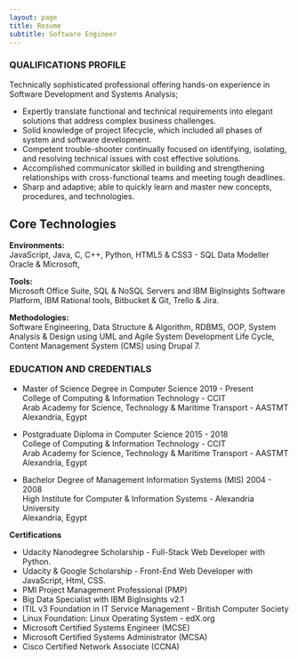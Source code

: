 ```yaml
---
layout: page
title: Resume
subtitle: Software Engineer 
---
```



### QUALIFICATIONS PROFILE<br/>
Technically sophisticated professional offering hands-on experience in Software Development and Systems Analysis;<br/>

- Expertly translate functional and technical requirements into elegant solutions that address complex business challenges.
- Solid knowledge of project lifecycle, which included all phases of system and software development.
- Competent trouble-shooter continually focused on identifying, isolating, and resolving technical issues with cost effective solutions.
- Accomplished communicator skilled in building and strengthening relationships with cross-functional teams and meeting tough deadlines.
- Sharp and adaptive; able to quickly learn and master new concepts, procedures, and technologies.

**Core Technologies**<br/> 
-------------------
**Environments:**<br/>
JavaScript, Java, C, C++, Python, HTML5 & CSS3 - SQL Data Modeller Oracle & Microsoft,

**Tools:**<br/>
Microsoft Office Suite, SQL & NoSQL Servers and IBM BigInsights Software Platform, IBM Rational tools, Bitbucket & Git, Trello & Jira.

**Methodologies:**<br/>
Software Engineering, Data Structure & Algorithm, RDBMS, OOP, System Analysis & Design using UML and Agile System Development Life Cycle, Content Management System (CMS) using Drupal 7.

### EDUCATION AND CREDENTIALS
- Master of Science Degree in Computer Science 2019 - Present<br/>
  College of Computing & Information Technology - CCIT<br/>
  Arab Academy for Science, Technology & Maritime Transport - AASTMT<br/>
  Alexandria, Egypt<br/>

- Postgraduate Diploma in Computer Science 2015 - 2018<br/>
  College of Computing & Information Technology - CCIT<br/>
  Arab Academy for Science, Technology & Maritime Transport - AASTMT<br/>
  Alexandria, Egypt<br/>

- Bachelor Degree of Management Information Systems (MIS) 2004 - 2008<br/>
  High Institute for Computer & Information Systems - Alexandria University<br/>
  Alexandria, Egypt<br/>

**Certifications**

* Udacity Nanodegree Scholarship - Full-Stack Web Developer with Python.
* Udacity & Google Scholarship - Front-End Web Developer with JavaScript, Html, CSS.
* PMI Project Management Professional (PMP)
* Big Data Specialist with IBM BigInsights v2.1
* ITIL v3 Foundation in IT Service Management - British Computer Society
* Linux Foundation: Linux Operating System - edX.org
* Microsoft Certified Systems Engineer (MCSE)
* Microsoft Certified Systems Administrator (MCSA)
* Cisco Certified Network Associate (CCNA)


